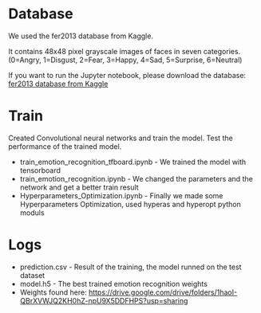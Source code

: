 # Database

We used the fer2013 database from Kaggle.

It contains 48x48 pixel grayscale images of faces in seven categories.
(0=Angry, 1=Disgust, 2=Fear, 3=Happy, 4=Sad, 5=Surprise, 6=Neutral)

If you want to run the Jupyter notebook, please download the database:
[fer2013 database from Kaggle](https://www.kaggle.com/c/challenges-in-representation-learning-facial-expression-recognition-challenge/data)

# Train

Created Convolutional neural networks and train the model.
Test the performance of the trained model.

* train_emotion_recognition_tfboard.ipynb - We trained the model with tensorboard
* train_emotion_recognition.ipynb - We changed the parameters and the network and get a better train result
* Hyperparameters_Optimization.ipynb - Finally we made some Hyperparameters Optimization, used hyperas and hyperopt python moduls

# Logs
* prediction.csv - Result of the training, the model runned on the test dataset
* model.h5 - The best trained emotion recognition weights 
* Weights found here: https://drive.google.com/drive/folders/1haoI-QBrXVWJQ2KH0hZ-npU9X5DDFHPS?usp=sharing
